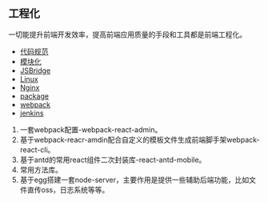 ## 工程化

一切能提升前端开发效率，提高前端应用质量的手段和工具都是前端工程化。

+ [代码规范](工程化/代码规范/README.md)
+ [模块化](工程化/模块化/README.md)
+ [JSBridge](工程化/JSBridge/README.md)
+ [Linux](工程化/Linux/README.md)
+ [Nginx](工程化/Nginx/README.md)
+ [package](工程化/package/README.md)
+ [webpack](工程化/webpack/README.md)
+ [jenkins](工程化/jenkins/README.md)



1. 一套webpack配置-webpack-react-admin。
2. 基于webpack-reacr-amdin配合自定义的模板文件生成前端脚手架webpack-react-cli。
3. 基于antd的常用react组件二次封装库-react-antd-mobile。
4. 常用方法库。
5. 基于egg搭建一套node-server，主要作用是提供一些辅助后端功能，比如文件直传oss，日志系统等等。

